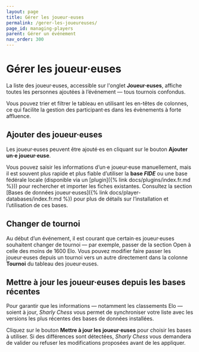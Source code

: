 ```yaml
---
layout: page
title: Gérer les joueur·euses
permalink: /gerer-les-joueureuses/
page_id: managing-players
parent: Gérer un événement
nav_order: 300
---
```


# Gérer les joueur·euses

La liste des joueur·euses, accessible sur l'onglet **Joueur·euses**, affiche toutes les personnes ajoutées à l’événement — tous tournois confondus.

Vous pouvez trier et filtrer le tableau en utilisant les en-têtes de colonnes, ce qui facilite la gestion des participant·es dans les évènements à forte affluence.

## Ajouter des joueur·euses

Les joueur·euses peuvent être ajouté·es en cliquant sur le bouton **Ajouter un·e joueur·euse**.

Vous pouvez saisir les informations d’un·e joueur·euse manuellement, mais il est souvent plus rapide et plus fiable d’utiliser la **base _FIDE_** ou une base fédérale locale (disponible via un [plugin]({% link docs/plugins/index.fr.md %})) pour rechercher et importer les fiches existantes. 
Consultez la section [Bases de données joueur·euses]({% link docs/player-databases/index.fr.md %}) pour plus de détails sur l’installation et l’utilisation de ces bases.

## Changer de tournoi

Au début d’un événement, il est courant que certain·es joueur·euses souhaitent changer de tournoi — par exemple, passer de la section Open à celle des moins de 1600 Elo.
Vous pouvez modifier faire passer les joueur·euses depuis un tournoi vers un autre directement dans la colonne **Tournoi** du tableau des joueur·euses.

## Mettre à jour les joueur·euses depuis les bases récentes

Pour garantir que les informations — notamment les classements Elo — soient à jour, _Sharly Chess_ vous permet de synchroniser votre liste avec les versions les plus récentes des bases de données installées.

Cliquez sur le bouton **Mettre à jour les joueur·euses** pour choisir les bases à utiliser. Si des différences sont détectées, _Sharly Chess_ vous demandera de valider ou refuser les modifications proposées avant de les appliquer.
